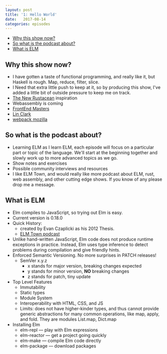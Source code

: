 ```yaml
---
layout: post
title: '1: Hello World'
date:   2017-08-14
categories: episodes 
---
```

<!-- TOC -->

- [Why this show now?](#why-this-show-now)
- [So what is the podcast about?](#so-what-is-the-podcast-about)
- [What is ELM](#what-is-elm)

<!-- /TOC -->
## Why this show now?
* I have gotten a taste of functional programming, and really like it, but Haskell is rough. Map, reduce, filter, slice. 
* I Need that extra little push to keep at it, so by producing this show, I've added a little bit of outside pressure to keep me on track.
* [The New Rustacean](http://www.newrustacean.com/) inspiration
* Webassembly is coming
* [FrontEnd Masters](https://frontendmasters.com/courses/)
* [Lin Clark](https://hacks.mozilla.org/2017/02/a-cartoon-intro-to-webassembly/)
* [webpack mozilla](https://medium.com/webpack/webpack-awarded-125-000-from-moss-program-f63eeaaf4e15)


## So what is the podcast about?
* Learning ELM as I learn ELM, each episode will focus on a particular part or topic of the language. We'll start at the beginning together and slowly work up to more advanced topics as we go. 
* Show notes and exercises  
* Possible community interviews and resources
* I like ELM Town, and would really like more podcast about ELM, rust, web assembly, and other cutting edge shows. If you know of any please drop me a message. 

## What is ELM
* Elm compiles to JavaScript, so trying out Elm is easy.
* Current version is 0.18.0
* Quick History:
	* created by Evan Czaplicki as his 2012 Thesis. 
	* [ELM Town podcast](https://elmtown.github.io/2016/12/01/The-Founding-Story-Ep-6.html)
* Unlike hand-written JavaScript, Elm code does not produce runtime exceptions in practice. Instead, Elm uses type inference to detect problems during compilation and give friendly hints. 
* Enforced Semantic Versioning. No more surprises in PATCH releases!
	* SemVer x.y.z
		* x stands for major version, breaking changes expected
		* y stands for minor version, **NO** breaking changes
		* z stands for patch, tiny update
* Top Level Features
	* Immutability
	* Static types
	* Module System
	* Interoperability with HTML, CSS, and JS
	* Limits: does not have higher-kinder types, and thus cannot provide generic abstractions for many common operations, like map, apply, and fold. They are modules List.map, Dict.map
* Installing Elm
	* elm-repl — play with Elm expressions
	* elm-reactor — get a project going quickly
	* elm-make — compile Elm code directly
	* elm-package — download packages



